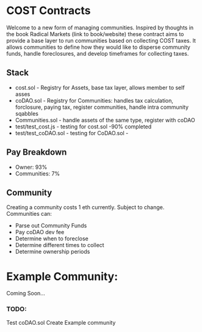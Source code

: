 # COST Contracts

Welcome to a new form of managing communities. Inspired by thoughts in the book Radical Markets (link to book/website) these contract aims to provide a base layer to run communities based on collecting COST taxes. It allows communities to define how they would like to disperse community funds, handle foreclosures, and develop timeframes for collecting taxes. 

## Stack
* cost.sol - Registry for Assets, base tax layer, allows member to self asses
* coDAO.sol - Registry for Communities: handles tax calculation, forclosure, paying tax, register communities, handle intra community sqabbles
* Communities.sol - handle assets of the same type, register with coDAO
* test/test_cost.js - testing for cost.sol -90% completed
* test/test_coDAO.sol - testing for CoDAO.sol - 


## Pay Breakdown
* Owner:      93%
* Communities: 7%

## Community
Creating a community costs 1 eth currently. Subject to change.
Communities can: 
- Parse out Community Funds
- Pay coDAO dev fee 
- Determine when to foreclose
- Determine different times to collect
- Determine ownership periods

# Example Community:
Coming Soon...

### TODO:
Test coDAO.sol
Create Example community

